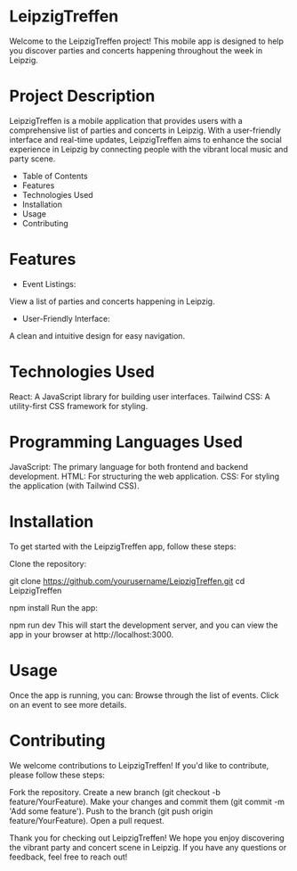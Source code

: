 # LeipzigTreffen

Welcome to the LeipzigTreffen project! This mobile app is designed to help you discover parties and concerts happening throughout the week in Leipzig. 

# Project Description

LeipzigTreffen is a mobile application that provides users with a comprehensive list of parties and concerts in Leipzig.  With a user-friendly interface and real-time updates, LeipzigTreffen aims to enhance the social experience in Leipzig by connecting people with the vibrant local music and party scene.

- Table of Contents
- Features
- Technologies Used
- Installation
- Usage
- Contributing


# Features

- Event Listings: 

View a list of parties and concerts happening in Leipzig.

- User-Friendly Interface: 

A clean and intuitive design for easy navigation.

# Technologies Used

React: A JavaScript library for building user interfaces.
Tailwind CSS: A utility-first CSS framework for styling.

# Programming Languages Used

JavaScript: The primary language for both frontend and backend development.
HTML: For structuring the web application.
CSS: For styling the application (with Tailwind CSS).

# Installation

To get started with the LeipzigTreffen app, follow these steps:

Clone the repository:




git clone https://github.com/yourusername/LeipzigTreffen.git
cd LeipzigTreffen




npm install
Run the app:



npm run dev
This will start the development server, and you can view the app in your browser at http://localhost:3000.


# Usage

Once the app is running, you can:
Browse through the list of events.
Click on an event to see more details.



# Contributing

We welcome contributions to LeipzigTreffen! If you'd like to contribute, please follow these steps:

Fork the repository.
Create a new branch (git checkout -b feature/YourFeature).
Make your changes and commit them (git commit -m 'Add some feature').
Push to the branch (git push origin feature/YourFeature).
Open a pull request.


Thank you for checking out LeipzigTreffen! We hope you enjoy discovering the vibrant party and concert scene in Leipzig. If you have any questions or feedback, feel free to reach out!